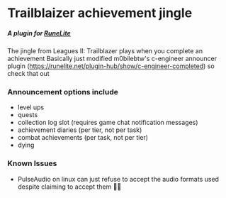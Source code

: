 # Trailblaizer achievement jingle
##### A plugin for [RuneLite](https://runelite.net/)
The jingle from Leagues II: Trailblazer plays when you complete an achievement
Basically just modified m0bilebtw's c-engineer announcer plugin (https://runelite.net/plugin-hub/show/c-engineer-completed) so check that out

### Announcement options include
- level ups
- quests
- collection log slot (requires game chat notification messages)
- achievement diaries (per tier, not per task)
- combat achievements (per task, not per tier)
- dying

### Known Issues
- PulseAudio on linux can just refuse to accept the audio formats used despite claiming to accept them :man_shrugging:
